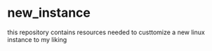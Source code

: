 # new_instance
this repository contains resources needed to custtomize a new linux instance to my liking
